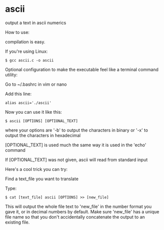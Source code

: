 # ascii
output a text in ascii numerics

How to use:

compilation is easy.


If you're using Linux:

    $ gcc ascii.c -o ascii

Optional configuration to make the executable feel like a terminal command utility:

  Go to ~/.bashrc in vim or nano
  
  Add this line:
  
    alias ascii='./ascii'
  
  Now you can use it like this:
  
    $ ascii [OPTIONS] [OPTIONAL_TEXT]

where your options are '-b' to output the characters in binary
    or '-x' to output the characters in hexadecimal
    
[OPTIONAL_TEXT] is used much the same way it is used in the 'echo' command

If [OPTIONAL_TEXT] was not given, ascii will read from standard input

Here's a cool trick you can try:

Find a text_file you want to translate

Type:

    $ cat [text_file] ascii [OPTIONS] >> [new_file]

This will output the whole file text to 'new_file' in the number format you gave it,
or in decimal numbers by default. Make sure 'new_file' has a unique file name so that you
don't accidentally concatenate the output to an existing file.



